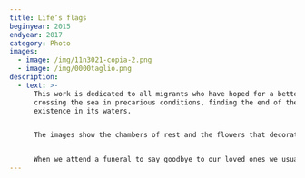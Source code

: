 ```yaml
---
title: Life’s flags
beginyear: 2015
endyear: 2017
category: Photo
images:
  - image: /img/11n3021-copia-2.png
  - image: /img/0000taglio.png
description:
  - text: >-
      This work is dedicated to all migrants who have hoped for a better life by
      crossing the sea in precarious conditions, finding the end of their
      existence in its waters.


      The images show the chambers of rest and the flowers that decorated the coffins.


      When we attend a funeral to say goodbye to our loved ones we usually hold a flower in our hands as a reminder, a symbol of life.
---
```

